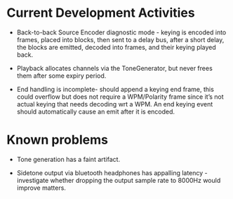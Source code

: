 # Current Development Activities

* Back-to-back Source Encoder diagnostic mode - keying is encoded into frames, placed into blocks, then sent to a
  delay bus, after a short delay, the blocks are emitted, decoded into frames, and their keying played back.

* Playback allocates channels via the ToneGenerator, but never frees them after some expiry period.

* End handling is incomplete- should append a keying end frame, this could overflow but does not require a WPM/Polarity
  frame since it’s not actual keying that needs decoding wrt a WPM. An end keying event should automatically cause an
  emit after it is encoded.

# Known problems
* Tone generation has a faint artifact.

* Sidetone output via bluetooth headphones has appalling latency - investigate whether dropping the output sample 
  rate to 8000Hz would improve matters.
